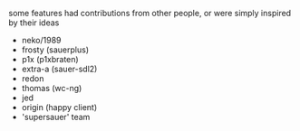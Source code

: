 some features had contributions from other people, or were simply inspired by their ideas
- neko/1989
- frosty (sauerplus)
- p1x (p1xbraten)
- extra-a (sauer-sdl2)
- redon
- thomas (wc-ng)
- jed
- origin (happy client)
- 'supersauer' team
